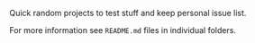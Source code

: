 Quick random projects to test stuff and keep personal issue list.

For more information see `README.md` files in individual folders.
